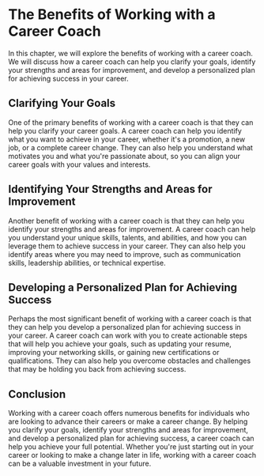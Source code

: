 The Benefits of Working with a Career Coach
=====================================================================================================

In this chapter, we will explore the benefits of working with a career coach. We will discuss how a career coach can help you clarify your goals, identify your strengths and areas for improvement, and develop a personalized plan for achieving success in your career.

Clarifying Your Goals
---------------------

One of the primary benefits of working with a career coach is that they can help you clarify your career goals. A career coach can help you identify what you want to achieve in your career, whether it's a promotion, a new job, or a complete career change. They can also help you understand what motivates you and what you're passionate about, so you can align your career goals with your values and interests.

Identifying Your Strengths and Areas for Improvement
----------------------------------------------------

Another benefit of working with a career coach is that they can help you identify your strengths and areas for improvement. A career coach can help you understand your unique skills, talents, and abilities, and how you can leverage them to achieve success in your career. They can also help you identify areas where you may need to improve, such as communication skills, leadership abilities, or technical expertise.

Developing a Personalized Plan for Achieving Success
----------------------------------------------------

Perhaps the most significant benefit of working with a career coach is that they can help you develop a personalized plan for achieving success in your career. A career coach can work with you to create actionable steps that will help you achieve your goals, such as updating your resume, improving your networking skills, or gaining new certifications or qualifications. They can also help you overcome obstacles and challenges that may be holding you back from achieving success.

Conclusion
----------

Working with a career coach offers numerous benefits for individuals who are looking to advance their careers or make a career change. By helping you clarify your goals, identify your strengths and areas for improvement, and develop a personalized plan for achieving success, a career coach can help you achieve your full potential. Whether you're just starting out in your career or looking to make a change later in life, working with a career coach can be a valuable investment in your future.
